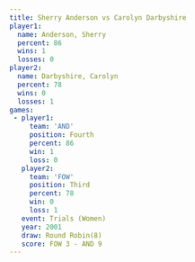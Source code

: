 ```yaml
---
title: Sherry Anderson vs Carolyn Darbyshire
player1:                   
  name: Anderson, Sherry   
  percent: 86              
  wins: 1                  
  losses: 0                
player2:                   
  name: Darbyshire, Carolyn
  percent: 78              
  wins: 0                  
  losses: 1                
games:
 - player1:          
     team: 'AND'     
     position: Fourth
     percent: 86     
     win: 1          
     loss: 0         
   player2:         
     team: 'FOW'    
     position: Third
     percent: 78    
     win: 0         
     loss: 1        
   event: Trials (Women)
   year: 2001           
   draw: Round Robin(8) 
   score: FOW 3 - AND 9 
---
```

